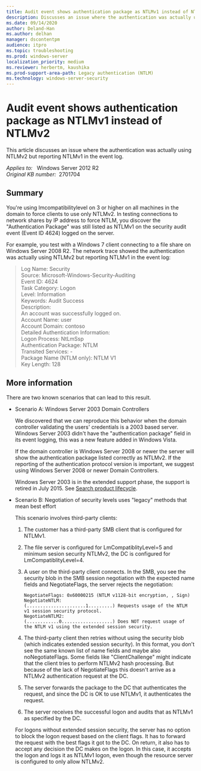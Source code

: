 ```yaml
---
title: Audit event shows authentication package as NTLMv1 instead of NTLMv2
description: Discusses an issue where the authentication was actually using NTLMv2 but reporting NTLMv1 in the event log.
ms.date: 09/14/2020
author: Deland-Han
ms.author: delhan
manager: dscontentpm
audience: itpro
ms.topic: troubleshooting
ms.prod: windows-server
localization_priority: medium
ms.reviewer: herbertm, kaushika
ms.prod-support-area-path: Legacy authentication (NTLM)
ms.technology: windows-server-security 
---
```

# Audit event shows authentication package as NTLMv1 instead of NTLMv2

This article discusses an issue where the authentication was actually using NTLMv2 but reporting NTLMv1 in the event log.

_Applies to:_ &nbsp; Windows Server 2012 R2  
_Original KB number:_ &nbsp;2701704

## Summary

You're using lmcompatibilitylevel on 3 or higher on all machines in the domain to force clients to use only NTLMv2. In testing connections to network shares by IP address to force NTLM, you discover the "Authentication Package" was still listed as NTLMv1 on the security audit event (Event ID 4624) logged on the server.

For example, you test with a Windows 7 client connecting to a file share on Windows Server 2008 R2. The network trace showed the authentication was actually using NTLMv2 but reporting NTLMv1 in the event log:

> Log Name:      Security  
Source:        Microsoft-Windows-Security-Auditing  
Event ID:      4624  
Task Category: Logon  
Level:         Information  
Keywords:      Audit Success  
Description:  
An account was successfully logged on.  
                Account Name:                               user  
                Account Domain:                            contoso  
Detailed Authentication Information:  
                Logon Process:                 NtLmSsp  
                Authentication Package:             NTLM  
                Transited Services:         -  
                Package Name (NTLM only):     NTLM V1  
                Key Length:                       128  

## More information

There are two known scenarios that can lead to this result.

- Scenario A: Windows Server 2003 Domain Controllers  

    We discovered that we can reproduce this behavior when the domain controller validating the users' credentials is a 2003 based server. Windows Server 2003 didn't have the "authentication package" field in its event logging, this was a new feature added in Windows Vista.

    If the domain controller is Windows Server 2008 or newer the server will show the authentication package listed correctly as NTLMv2. If the reporting of the authentication protocol version is important, we suggest using Windows Server 2008 or newer Domain Controllers.

    Windows Server 2003 is in the extended support phase, the support is retired in July 2015. See [Search product lifecycle](https://support.microsoft.com/lifecycle/?c2=1163).

- Scenario B: Negotiation of security levels uses "legacy" methods that mean best effort

    This scenario involves third-party clients:

    1. The customer has a third-party SMB client that is configured for NTLMv1.
    2. The file server is configured for LmCompatiblityLevel=5 and minimum sesion security NTLMv2, the DC is configured for LmCompatiblityLevel=4.
    3. A user on the third-party client connects. In the SMB, you see the security blob in the SMB session negotiation with the expected name fields and NegotiateFlags, the server rejects the negotiation:

        ```console
        NegotiateFlags: 0x60000215 (NTLM v1128-bit encryption, , Sign)
        NegotiateNTLM:                    (......................1.........) Requests usage of the NTLM v1 session security protocol.
        NegotiateNTLM2:                   (............0...................) Does NOT request usage of the NTLM v1 using the extended session security.
        ```

    4. The third-party client then retries without using the security blob (which indicates extended session security). In this format, you don't see the same known list of name fields and maybe also noNegotiateFlags. Some fields like "ClientChallenge" might indicate that the client tries to perform NTLMv2 hash processing. But because of the lack of NegotiateFlags this doesn't arrive as a NTLMv2 authentication request at the DC.
    5. The server forwards the package to the DC that authenticates the request, and since the DC is OK to use NTLMv1, it authenticates the request.
    6. The server receives the successful logon and audits that as NTLMv1 as specified by the DC.

    For logons without extended session security, the server has no option to block the logon request based on the client flags. It has to forward the request with the best flags it got to the DC. On return, it also has to accept any decision the DC makes on the logon. In this case, it accepts the logon and logs it as NTLMv1 logon, even though the resource server is configured to only allow NTLMv2.
